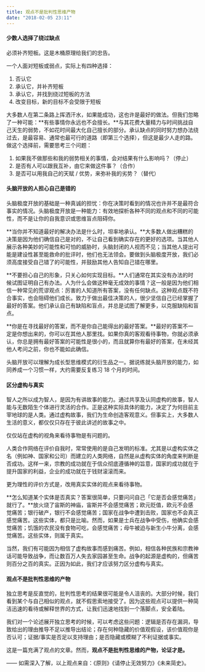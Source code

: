 ```yaml
---
title: 观点不是批判性思维产物
date: "2018-02-05 23:11"
---
```


#### 少数人选择了绕过缺点

必须补齐短板。这是木桶原理给我们的忠告。

一个人面对短板或弱点，实际上有四种选择：

1. 否认它
2. 承认它，并补齐短板
3. 承认它，并找到绕过短板的方法
4. 改变目标，新的目标不会受限于短板

大多数人在第二条路上挥洒汗水，如果能成功，这也许是最好的做法。但我们忽略了一种可能：**有些事情你永远也不会擅长。**与其花费大量精力与时间挑战自己天生的弱势，不如花时间最大化自己擅长的部分。承认缺点的同时努力想办法绕过去，是最容易、通常也最可行的道路（即第三个选择），但这是最少人走的路。做这个选择前，需要思考三个问题：

1. 如果我不做那些和我的弱势相关的事情，会对结果有什么影响吗？（停止）
2. 是否有人可以跟我互补，由它来做这件事？（合作）
3. 是否可以用我自己的天赋 / 优势，来弥补我的劣势？（替代）

#### 头脑开放的人担心自己是错的

头脑极度开放的基础是一种真诚的担忧：你在决策时看到的情况也许并不是最符合事实的情况。头脑极度开放是一种能力：有效地探析各种不同的观点和不同的可能性，而不是让你的自我意识或思维盲点阻碍你。

**当你并不知道最好的解决办法是什么时，坦率地承认。**大多数人做出糟糕的决策是因为他们确信自己是对的，不让自己看到确实存在的更好的选项。当其他人展示各种美妙的可能性和可怕的威胁时，头脑封闭的人视而不见；当其他人提出可能是建设性甚至能救命的批评时，他们也无法领会。要做到头脑极度开放，我们必须高度接受自己错了的可能性，并鼓励其他人告知自己错在哪里。

**不要担心自己的形象，只关心如何实现目标。**人们通常在其实没有办法的时候试图证明自己有办法。人为什么会做这种毫无成效的事情？这一般是因为他们相信一种常见的荒谬观点：厉害的人知道所有答案，没有任何缺点。这种观点既不符合事实，也会阻碍他们成长。致力于做出最佳决策的人，很少坚信自己已经掌握了最好的答案。他们承认自己有缺陷和盲点，并总是试图了解更多，以克服缺陷和盲点。

**你是在寻找最好的答案，而不是你自己能得出的最好答案。**最好的答案不一定是你想出来的，你可以在其他人那里找。如果你真的客观看待事物，你就必须承认，你总是拥有最好答案的可能性是很小的，而且就算你有最好的答案，在未经其他人考问之前，你也不能如此确信。

头脑开放可以理解为成长型思维模式的衍生品之一。据说练就头脑开放的能力，如同养成一个习惯一样，大约需要反复练习 18 个月的时间。

#### 区分虚构与真实

智人之所以成为智人，是因为有讲故事的能力。通过共享及认同虚构的故事，智人能与无数陌生个体进行灵活的合作。正是这种实际具体的能力，决定了为何目前主宰地球的是人类。通过虚构故事，我们为生命创造客观意义。但事实上，大多数人生活的意义，都仅仅只存在于彼此讲述的故事之中。

仅仅站在虚构的视角来看待事物是有问题的。

人类合作网络在评价自我时，常常使用的是自己发明的标准。尤其是以虚构实体之名（例如神、国家和公司）而建立的人类网络，自然是从虚构实体的角度来判断是否成功。这样一来，宗教的成功就在于信众彻底遵循神的旨意，国家的成功就在于提升国家的利益，企业的成功就在于钱财滚滚而来。

更为理性的评价方式是，改用真实实体的观点来看待事物。

**怎么知道某个实体是否真实？答案很简单，只要问问自己「它是否会感觉痛苦」就行了。**放火烧了宙斯的神庙，宙斯并不会感觉痛苦；欧元贬值，欧元不会感觉痛苦；银行破产，银行不会感觉痛苦；国家在战争中遭到击败，国家也不会真正感觉痛苦。这些实体，都只是比喻。然而，如果是士兵在战争中受伤，他确实会感觉痛苦；饥饿的农民没有食物可吃，会感觉痛苦；母牛被迫与新生小牛分离，会感觉痛苦。这些实体，则属于真实。

当然，我们有可能因为相信了虚构故事而感到痛苦。例如，相信各种民族和宗教神话可能导致战争，而让数百万人失去家园甚至生命。战争的起源是虚构的，但痛苦则百分之百的真实。正因为如此，我们才应该努力区分虚构与真实。

#### 观点不是批判性思维的产物

独立思考是反直觉的，批判性思考的结果很可能是令人沮丧的。大部分时候，我们看到某个与自己相似的观点，就不假思索地接受了。因为这些观点可以提供一种简洁迅速的看待或解释世界的方式，让我们迅速地找到一个落脚点，安全着陆。

我们对一个论述展开独立思考的时候，可以考虑这些问题：逻辑是否存在漏洞，导致给出的理由推导不足以推导出结论；存在何种隐藏的价值观假设，该价值观你是否认可；证据/事实是否足以支持理由；是否隐藏或模糊了不利证据或事实。

这是一篇充满了观点的文章。然而，**观点不是批判性思维的产物，论证才是。**

——
如需深入了解，以上观点来自：《原则》《请停止无效努力》《未来简史》。
